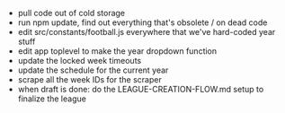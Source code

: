 * pull code out of cold storage
* run npm update, find out everything that's obsolete / on dead code
* edit src/constants/football.js everywhere that we've hard-coded year stuff
* edit app toplevel to make the year dropdown function
* update the locked week timeouts
* update the schedule for the current year
* scrape all the week IDs for the scraper
* when draft is done: do the LEAGUE-CREATION-FLOW.md setup to finalize the league